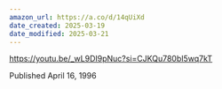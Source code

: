 ```yaml
---
amazon_url: https://a.co/d/14qUiXd
date_created: 2025-03-19
date_modified: 2025-03-21
---
```


https://youtu.be/_wL9DI9pNuc?si=CJKQu780bI5wq7kT

Published April 16, 1996

